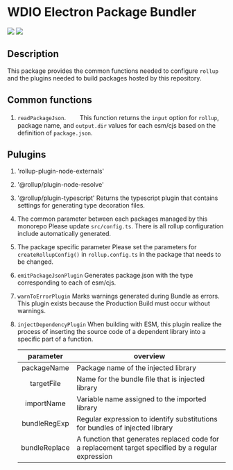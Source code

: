 # WDIO Electron Package Bundler

<a href="https://www.npmjs.com/package/@wdio/electron-bundler" alt="NPM Version">
  <img src="https://img.shields.io/npm/v/@wdio/electron-bundler" /></a>
<a href="https://www.npmjs.com/package/@wdio/electron-bundler" alt="NPM Downloads">
  <img src="https://img.shields.io/npm/dw/@wdio/electron-bundler" /></a>

<br />

## Description

This package provides the common functions needed to configure `rollup` and the plugins needed to build packages hosted by this repository.

## Common functions

1. `readPackageJson`.
   　　This function returns the `input` option for `rollup`, package name, and `output.dir` values ​​for each esm/cjs based on the definition of `package.json`.

## Pulugins

1. 'rollup-plugin-node-externals'

1. '@rollup/plugin-node-resolve'

1. '@rollup/plugin-typescript'
   Returns the typescript plugin that contains settings for generating type decoration files.

1. The common parameter between each packages managed by this monorepo
   Please update `src/config.ts`. There is all rollup configuration include automatically generated.

1. The package specific parameter
   Please set the parameters for `createRollupConfig()` in `rollup.config.ts` in the package that needs to be changed.

1. `emitPackageJsonPlugin`
   Generates package.json with the type corresponding to each of esm/cjs.

1. `warnToErrorPlugin`
   Marks warnings generated during Bundle as errors. This plugin exists because the Production Build must occur without warnings.

1. `injectDependencyPlugin`
   When building with ESM, this plugin realize the process of inserting the source code of a dependent library into a specific part of a function.

   |   parameter   | overview                                                                                           |
   | :-----------: | -------------------------------------------------------------------------------------------------- |
   |  packageName  | Package name of the injected library                                                               |
   |  targetFile   | Name for the bundle file that is injected library                                                  |
   |  importName   | Variable name assigned to the imported library                                                     |
   | bundleRegExp  | Regular expression to identify substitutions for bundles of injected library                       |
   | bundleReplace | A function that generates replaced code for a replacement target specified by a regular expression |
